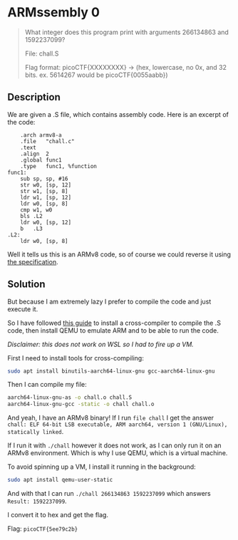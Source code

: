 # ARMssembly 0

> What integer does this program print with arguments 266134863 and 1592237099?
>
> File: chall.S
>
> Flag format: picoCTF{XXXXXXXX} -> (hex, lowercase, no 0x, and 32 bits. ex. 5614267 would be picoCTF{0055aabb})

## Description

We are given a .S file, which contains assembly code. Here is an excerpt of the code:
```assembly
	.arch armv8-a
	.file	"chall.c"
	.text
	.align	2
	.global	func1
	.type	func1, %function
func1:
	sub	sp, sp, #16
	str	w0, [sp, 12]
	str	w1, [sp, 8]
	ldr	w1, [sp, 12]
	ldr	w0, [sp, 8]
	cmp	w1, w0
	bls	.L2
	ldr	w0, [sp, 12]
	b	.L3
.L2:
	ldr	w0, [sp, 8]
```

Well it tells us this is an ARMv8 code, so of course we could reverse it using [the specification](https://courses.cs.washington.edu/courses/cse469/19wi/arm64.pdf).

## Solution

But because I am extremely lazy I prefer to compile the code and just execute it.

So I have followed [this guide](https://github.com/joebobmiles/ARMv8ViaLinuxCommandline) to install a cross-compiler to compile the .S code, then install QEMU to emulate ARM and to be able to run the code.

*Disclaimer: this does not work on WSL so I had to fire up a VM.*

First I need to install tools for cross-compiling:

```bash
sudo apt install binutils-aarch64-linux-gnu gcc-aarch64-linux-gnu
```

Then I can compile my file:

```bash
aarch64-linux-gnu-as -o chall.o chall.S
aarch64-linux-gnu-gcc -static -o chall chall.o
```

And yeah, I have an ARMv8 binary!
If I run `file chall` I get the answer `chall: ELF 64-bit LSB executable, ARM aarch64, version 1 (GNU/Linux), statically linked`.

If I run it with `./chall` however it does not work, as I can only run it on an ARMv8 environment.
Which is why I use QEMU, which is a virtual machine.

To avoid spinning up a VM, I install it running in the background:
```bash
sudo apt install qemu-user-static
```

And with that I can run `./chall 266134863 1592237099` which answers `Result: 1592237099`.

I convert it to hex and get the flag.

Flag: `picoCTF{5ee79c2b}`